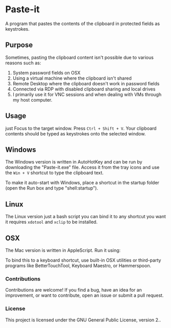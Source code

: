 # Paste-it

A program that pastes the contents of the clipboard in protected fields as keystrokes.

## Purpose
Sometimes, pasting the clipboard content isn't possible due to various reasons such as:
1. System password fields on OSX
2. Using a virtual machine where the clipboard isn't shared
3. Remote Desktop where the clipboard doesn't work in password fields
4. Connected via RDP with disabled clipboard sharing and local drives
5. I primarily use it for VNC sessions and when dealing with VMs through my host computer.


## Usage
  just  Focus to the target window. Press `Ctrl + Shift + V`. Your clipboard contents should be typed as keystrokes onto the selected window.


## Windows
The Windows version is written in AutoHotKey and can be run by downloading the "Paste-it.exe" file. Access it from the tray icons and use the `Win + V` shortcut to type the clipboard text.


To make it auto-start with Windows, place a shortcut in the startup folder (open the Run box and type "shell:startup").



## Linux
The Linux version just a bash script you can bind it to any shortcut you want 
it  requires `xdotool` and `xclip` to be installed. 


## OSX
The Mac version is written in AppleScript. Run it using:


To bind this to a keyboard shortcut, use built-in OSX utilities or third-party programs like BetterTouchTool, Keyboard Maestro, or Hammerspoon.

### Contributions
Contributions are welcome! If you find a bug, have an idea for an improvement, or want to contribute, open an issue or submit a pull request.



### License



This project is licensed under the GNU General Public License, version 2..